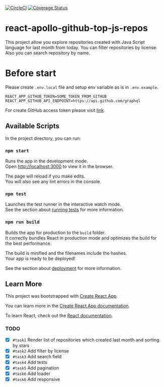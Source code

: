 [![CircleCI](https://circleci.com/gh/dipiash/react-apollo-github-top-js-repos/tree/master.svg?style=svg&circle-token=a7b001f9d52feda71c8de756a65e00a71494ea63)](https://circleci.com/gh/dipiash/react-apollo-github-top-js-repos/tree/master)
[![Coverage Status](https://coveralls.io/repos/github/dipiash/react-apollo-github-top-js-repos/badge.svg)](https://coveralls.io/github/dipiash/react-apollo-github-top-js-repos)

# react-apollo-github-top-js-repos
This project allow you explore repositories created with Java Script language for last month from today.
You can filter repositories by license. Also you can search repository by name.

# Before start

Please create `.env.local` file and setup env variable as is in `.env.example`.

```dotenv
REACT_APP_GITHUB_TOKEN=SOME_TOKEN_FROM_GITHUB
REACT_APP_GITHUB_API_ENDPOINT=https://api.github.com/graphql
```

For create GitHub access token please visit [link](https://help.github.com/en/github/authenticating-to-github/creating-a-personal-access-token-for-the-command-line).

## Available Scripts

In the project directory, you can run:

### `npm start`

Runs the app in the development mode.<br />
Open [http://localhost:3000](http://localhost:3000) to view it in the browser.

The page will reload if you make edits.<br />
You will also see any lint errors in the console.

### `npm test`

Launches the test runner in the interactive watch mode.<br />
See the section about [running tests](https://facebook.github.io/create-react-app/docs/running-tests) for more information.

### `npm run build`

Builds the app for production to the `build` folder.<br />
It correctly bundles React in production mode and optimizes the build for the best performance.

The build is minified and the filenames include the hashes.<br />
Your app is ready to be deployed!

See the section about [deployment](https://facebook.github.io/create-react-app/docs/deployment) for more information.

## Learn More

This project was bootstrapped with [Create React App](https://github.com/facebook/create-react-app).

You can learn more in the [Create React App documentation](https://facebook.github.io/create-react-app/docs/getting-started).

To learn React, check out the [React documentation](https://reactjs.org/).

### TODO

- [x] `#task1` Render list of repositories which created last month and sorting by stars
- [x] `#task2` Add filter by license
- [x] `#task3` Add search field
- [x] `#task4` Add tests
- [x] `#task5` Add pagination
- [x] `#task6` Add loader
- [x] `#task6` Add responsive
